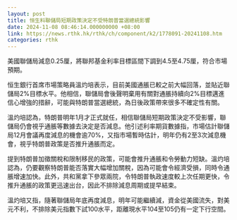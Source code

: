 ```yaml
---
layout: post
title: 恒生料聯儲局短期政策決定不受特朗普當選總統影響
date: 2024-11-08 08:46:14.000000000 +08:00
link: https://news.rthk.hk/rthk/ch/component/k2/1778091-20241108.htm
categories: rthk
---
```


美國聯儲局減息0.25厘，將聯邦基金利率目標區間下調到4.5至4.75厘，符合市場預期。

恒生銀行首席市場策略員溫灼培表示，目前美國通脹已較之前大幅回落，並貼近聯儲局2%目標水平。他相信，聯儲局會後聲明棄用有關對通脹持續向2%目標邁進信心增強的措辭，可能與特朗普當選總統，為日後政策帶來很多不確定性有關。

溫灼培認為，特朗普明年1月才正式就任，相信聯儲局短期政策決定不受影響，聯儲局仍會視乎通脹等數據去決定是否減息。他引述利率期貨數據指，市場估計聯儲局12月會議再度減息的機會逾70%，又指市場暫時估計，明年仍有2至3次減息機會，視乎特朗普政策是否推升通脹而定。

提到特朗普加徵關稅和限制移民的政策，可能會推升通脹和令勞動力短缺。溫灼培認為，仍要觀察特朗普能否落實大幅增加關稅，因為可能會令經濟受損，同時令通脹增速加快。此外，共和黨拿下參眾兩院，令特朗普執政速度較上次任期更快，令推升通脹的政策更迅速出台，因此不排除減息周期或提早結束。

溫灼培又指，隨著聯儲局年底再度減息，明年可能繼續減，資金從美國流失，對美元不利，不排除美元指數下試100水平，距離現水平104至105仍有一定下行空間。
